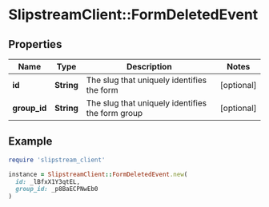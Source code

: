 # SlipstreamClient::FormDeletedEvent

## Properties

| Name | Type | Description | Notes |
| ---- | ---- | ----------- | ----- |
| **id** | **String** | The slug that uniquely identifies the form | [optional] |
| **group_id** | **String** | The slug that uniquely identifies the form group | [optional] |

## Example

```ruby
require 'slipstream_client'

instance = SlipstreamClient::FormDeletedEvent.new(
  id: _lBfxX1Y3qtEL,
  group_id: _p8BaECPNwEb0
)
```

